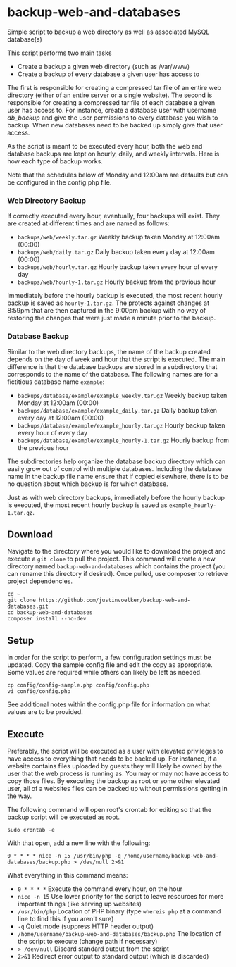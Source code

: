 # backup-web-and-databases
Simple script to backup a web directory as well as associated MySQL
database(s)

This script performs two main tasks
* Create a backup a given web directory (such as /var/www)
* Create a backup of every database a given user has access to

The first is responsible for creating a compressed tar file of an entire
web directory (either of an entire server or a single website). The
second is responsible for creating a compressed tar file of each
database a given user has access to. For instance, create a database
user with username *db_backup* and give the user permissions to every
database you wish to backup. When new databases need to be backed up
simply give that user access.

As the script is meant to be executed every hour, both the web and
database backups are kept on hourly, daily, and weekly intervals. Here
is how each type of backup works.

Note that the schedules below of Monday and 12:00am are defaults but can
be configured in the config.php file.

### Web Directory Backup

If correctly executed every hour, eventually, four backups will exist.
They are created at different times and are named as follows:
* `backups/web/weekly.tar.gz` Weekly backup taken Monday at 12:00am (00:00)
* `backups/web/daily.tar.gz` Daily backup taken every day at 12:00am (00:00)
* `backups/web/hourly.tar.gz` Hourly backup taken every hour of every day
* `backups/web/hourly-1.tar.gz` Hourly backup from the previous hour

Immediately before the hourly backup is executed, the most recent hourly
backup is saved as `hourly-1.tar.gz`. The protects against changes at
8:59pm that are then captured in the 9:00pm backup with no way of
restoring the changes that were just made a minute prior to the backup.

### Database Backup

Similar to the web directory backups, the name of the backup created
depends on the day of week and hour that the script is executed. The
main difference is that the database backups are stored in a
subdirectory that corresponds to the name of the database. The following
names are for a fictitious database name `example`:
* `backups/database/example/example_weekly.tar.gz` Weekly backup taken Monday at 12:00am (00:00)
* `backups/database/example/example_daily.tar.gz` Daily backup taken every day at 12:00am (00:00)
* `backups/database/example/example_hourly.tar.gz` Hourly backup taken every hour of every day
* `backups/database/example/example_hourly-1.tar.gz` Hourly backup from the previous hour

The subdirectories help organize the database backup directory which can
easily grow out of control with multiple databases. Including the
database name in the backup file name ensure that if copied elsewhere,
there is to be no question about which backup is for which database.

Just as with web directory backups, immediately before the hourly backup
is executed, the most recent hourly backup is saved as
`example_hourly-1.tar.gz`.

## Download

Navigate to the directory where you would like to download the project
and execute a `git clone` to pull the project. This command will create
a new directory named `backup-web-and-databases` which contains the
project (you can rename this directory if desired). Once pulled, use
composer to retrieve project dependencies.

```
cd ~
git clone https://github.com/justinvoelker/backup-web-and-databases.git
cd backup-web-and-databases
composer install --no-dev
```

## Setup

In order for the script to perform, a few configuration settings must be
updated. Copy the sample config file and edit the copy as appropriate.
Some values are required while others can likely be left as needed.

```
cp config/config-sample.php config/config.php
vi config/config.php
```

See additional notes within the config.php file for information on what
values are to be provided.

## Execute

Preferably, the script will be executed as a user with elevated
privileges to have access to everything that needs to be backed up. For
instance, if a website contains files uploaded by guests they will
likely be owned by the user that the web process is running as. You may
or may not have access to copy those files. By executing the backup as
root or some other elevated user, all of a websites files can be backed
up without permissions getting in the way.

The following command will open root's crontab for editing so that the
backup script will be executed as root.

```
sudo crontab -e
```

With that open, add a new line with the following:

```
0 * * * * nice -n 15 /usr/bin/php -q /home/username/backup-web-and-databases/backup.php > /dev/null 2>&1
```

What everything in this command means:
* `0 * * * *` Execute the command every hour, on the hour
* `nice -n 15` Use lower priority for the script to leave resources for
  more important things (like serving up websites)
* `/usr/bin/php` Location of PHP binary (type `whereis php` at a command
  line to find this if you aren't sure)
* `-q` Quiet mode (suppress HTTP header output)
* `/home/username/backup-web-and-databases/backup.php` The location of
  the script to execute (change path if necessary)
* `> /dev/null` Discard standard output from the script
* `2>&1` Redirect error output to standard output (which is discarded)
